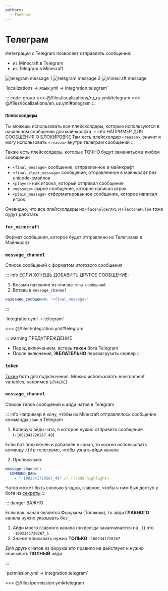 ```yaml
---
authors:
  - TheFaser
---
```


# Телеграм

Интеграция с Telegram позволяет отправлять сообщения:
- из Minecraft в Telegram
- из Telegram в Minecraft

![telegram message 1](/telegrammessage1.png)
![telegram message 2](/telegrammessage2.png)
![minecraft message](/telegramminecraftmessage.png)

<!--@include: @/parts/messageTag.md-->

[//]: # (localization)
<!--@include: @/parts/words.md#localization--> 
<!--@include: @/parts/words.md#path--> `localizations → язык.yml → integration.telegram`

<!--@include: @/parts/words.md#default--> 

::: code-group
<<< @/files/localizations/ru_ru.yml#telegram
<<< @/files/localizations/en_us.yml#telegram
:::

### `Плейсхолдеры`

Ты можешь использовать все плейсхолдеры, которые используются в начальном сообщении для майнкрафта
::: info НАПРИМЕР ДЛЯ СООБЩЕНИЯ О БЛОКИРОВКЕ
Там есть плейсхолдер `<reason>`, значит я могу использовать `<reason>` внутри телеграм сообщений
:::

Также есть плейсхолдеры, которые ТОЧНО будут заменяться в любом сообщении
- `<final_message>` сообщение, отправленное в майнкрафт
- `<final_clear_message>` сообщение, отправленное в майнкрафт без unicode-смайлов
- `<player>` ник игрока, который отправил сообщение
- `<message>` сырое сообщение, которое написал игрок
- `<plain_message>` отформатированное сообщение, которое написал игрок

Очевидно, что все плейсхолдеры из `PlaceholderAPI` и `FlectonePulse` тоже будут работать

### `for_minecraft`

Формат сообщения, которое будет отправлено из Телеграма в Майнкрафт

### `message_channel`

Список сообщений с форматом итогового сообщения

::: info ЕСЛИ ХОЧЕШЬ ДОБАВИТЬ ДРУГОЕ СООБЩЕНИЕ:
1. Возьми название из списка `типы сообщений`
2. Вставь в `message_channel`
```yaml
название_сообщения: "<final_message>"
```
:::

[//]: # (integration.yml)
<!--@include: @/parts/words.md#setting-->
<!--@include: @/parts/words.md#path--> `integration.yml → telegram`

<!--@include: @/parts/words.md#default-->
<<< @/files/integration.yml#telegram

<!--@include: @/parts/enable.md-->

::: warning ПРЕДУПРЕЖДЕНИЕ
- Перед включением, вставь **токен** бота Telegram
- После включения, **ЖЕЛАТЕЛЬНО** перезагрузить сервер
:::

### `token`

[Токен](https://core.telegram.org/bots/faq#how-do-i-create-a-bot) бота для подключения. Можно использовать environment variables, например `${VALUE}`

### `message_channel`

Список типов сообщений и айди чатов в Telegram

::: info Например я хочу, чтобы из Minecraft отправлялось сообщение комманды `/ban` в Telegram
1. Копирую айди чата, в которое нужно отправить сообщение (`-1002341720267_49`)

Если бот подключён и добавлен в канал, то можно использовать команду `/id` в телеграме, чтобы узнать айди канала

2. Прописываю:
```yaml
message-channel:
  COMMAND_BAN:
    - "-1002341720267_49" // [!code highlight]
```

Чатов может быть сколько угодно, главное, чтобы к ним был доступ у бота из [секреты](/docs/secrets/telegram/)
:::

::: danger ВАЖНО

Если ваш канал является Форумом (Топиком), то айди **ГЛАВНОГО** канала нужно указывать без `_`

1. Айди моего главного канала (он всегда заканчивается на `_1`) это `-1002341720267_1`
2. Значит вписывать нужно **ТОЛЬКО** `-1002341720267`

Для других чатов из форума это правило не действует и нужно вписывать **ПОЛНЫЙ** айди

:::

<!--@include: @/parts/destination.md-->

[//]: # (permission.yml)
<!--@include: @/parts/words.md#permission-->
<!--@include: @/parts/words.md#path--> `permission.yml → integration.telegram`

<!--@include: @/parts/words.md#default-->
<<< @/files/permission.yml#telegram

<!--@include: @/parts/permission/permissionTier3.md-->